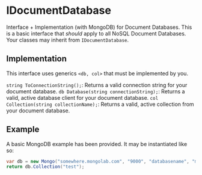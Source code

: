 # IDocumentDatabase

Interface + Implementation (with MongoDB) for Document Databases. This is a basic interface that _should_ apply to all NoSQL Document Databases. Your classes may inherit from `IDocumentDatabase`. 

## Implementation

This interface uses generics `<db, col>` that must be implemented by you.

`string ToConnectionString();`: Returns a valid connection string for your document database.
`db Database(string connectionString);`: Returns a valid, active database client for your document database.
`col Collection(string collectionName);`: Returns a valid, active collection from your document database.

## Example

A basic MongoDB example has been provided. It may be instantiated like so:

```csharp
var db = new Mongo("somewhere.mongolab.com", "9000", "databasename", "myusername", "supersecretpassword");
return db.Collection("test");
```
